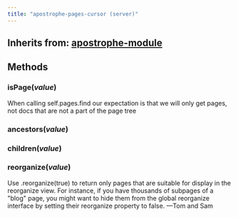 ```yaml
---
title: "apostrophe-pages-cursor (server)"
---
```

## Inherits from: [apostrophe-module](../apostrophe-module/index.html)

## Methods
### isPage(*value*)
When calling self.pages.find our expectation is that we will only get pages,
not docs that are not a part of the page tree
### ancestors(*value*)

### children(*value*)

### reorganize(*value*)
Use .reorganize(true) to return only pages that
are suitable for display in the reorganize view.
For instance, if you have thousands of subpages
of a "blog" page, you might want to hide them from
the global reorganize interface by setting their
reorganize property to false. —Tom and Sam
